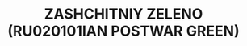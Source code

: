 ---
layout: product
title: "ZASHCHITNIY ZELENO (RU020101IAN POSTWAR GREEN)"
price: "300" 
desc: "Akrilna boja 17mL"
img_path: "/assets/img/A.MIG-0083.jpg"
brand: "AMMO"
available: false
special_offer: false
new: false
soon: false
cat: "020000"
subcat: "020100"
subsubcat: "020101"
sifra: "A.MIG-0083"
popular: false
---